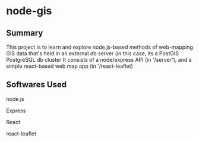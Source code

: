 # node-gis

## Summary
This project is to learn and explore node.js-based methods of web-mapping GIS data that's held in an external db server (in this case, its a PostGIS PostgreSQL db cluster
It consists of a node/express API (in '/server'), and a simple react-based web map app (in '/react-leaflet)

## Softwares Used
node.js

Express

React

react-leaflet
